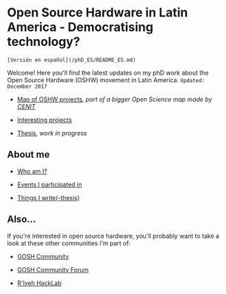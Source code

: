 # Open Source Hardware in Latin America - Democratising technology?

```
[Versión en español](/phD_ES/README_ES.md)
```

Welcome! Here you'll find the latest updates on my phD work about the Open Source Hardware (OSHW) movement in Latin America. `Updated: December 2017` 

- [Map of OSHW projects](http://u.osmfr.org/m/187670/)_, part of a bigger Open Science map made by [CENIT](https://fund-cenit.org.ar)_

- [Interesting projects](/phD_EN/interesting.md)

- [Thesis](/phD_EN/thesis.md)_, work in progress_




## About me

- [Who am I?](/phD_EN/about.md)

- [Events I participated in](/phD_EN/events.md)

- [Things I write(-thesis)](/phD_EN/publications.md)


## Also...

If you're interested in open source hardware, you'll probably want to take a look at these other communities I'm part of:

- [GOSH Community](https://openhardware.science)

- [GOSH Community Forum](https://forum.openhardware.science/)

- [R'lyeh HackLab](www.rlab.be)



